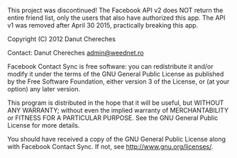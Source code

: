 This project was discontinued!
The Facebook API v2 does NOT return the entire friend list, only the users that also have authorized this app.
The API v1 was removed after April 30 2015, practically breaking this app.



Copyright (C) 2012 Danut Chereches

Contact: Danut Chereches <admin@weednet.ro>

Facebook Contact Sync is free software: you can redistribute it and/or modify
it under the terms of the GNU General Public License as published by
the Free Software Foundation, either version 3 of the License, or
(at your option) any later version.

This program is distributed in the hope that it will be useful, but
WITHOUT ANY WARRANTY; without even the implied warranty of
MERCHANTABILITY or FITNESS FOR A PARTICULAR PURPOSE.
See the GNU General Public License for more details.

You should have received a copy of the GNU General Public License
along with Facebook Contact Sync.
If not, see <http://www.gnu.org/licenses/>.
